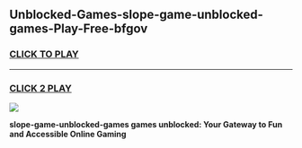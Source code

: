 
## Unblocked-Games-slope-game-unblocked-games-Play-Free-bfgov
<h3>
<a href="https://premium76.site?title=slope-game-unblocked-games&ref=23A">CLICK TO PLAY</a></h3>
<hr>

<h3>
<a href="https://premium76.site?title=slope-game-unblocked-games&ref=23A">CLICK 2 PLAY</a>
  
</h3>

<a href="https://premium76.site?title=slope-game-unblocked-games&ref=23A"><img src="https://clearcache.store/games.png"></a>


**slope-game-unblocked-games games unblocked: Your Gateway to Fun and Accessible Online Gaming**
